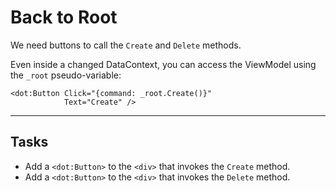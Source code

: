﻿---
Title: Back to Root
CodeTask:
    Path: 40_back_to_root.dothtml.csx
    Default: ProfileDetail_20.dothtml
    Correct: ProfileDetail_30.dothtml
---

# Back to Root

We need buttons to call the `Create` and `Delete` methods.

Even inside a changed DataContext, you can access the ViewModel using the `_root` pseudo-variable:

```dothtml
<dot:Button Click="{command: _root.Create()}"
            Text="Create" />
```

---

## Tasks

- Add a `<dot:Button>` to the `<div>` that invokes the `Create` method.
- Add a `<dot:Button>` to the `<div>` that invokes the `Delete` method.